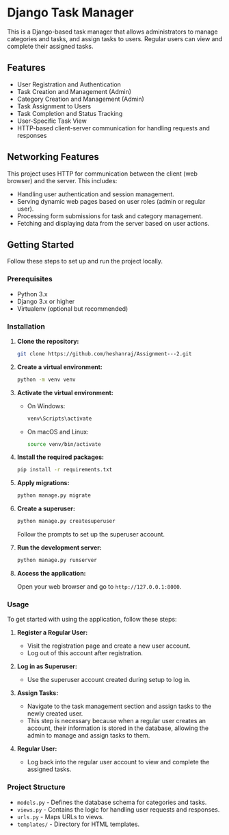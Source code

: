 # Django Task Manager

This is a Django-based task manager that allows administrators to manage categories and tasks, and assign tasks to users. Regular users can view and complete their assigned tasks.

## Features

- User Registration and Authentication
- Task Creation and Management (Admin)
- Category Creation and Management (Admin)
- Task Assignment to Users
- Task Completion and Status Tracking
- User-Specific Task View
- HTTP-based client-server communication for handling requests and responses

## Networking Features

This project uses HTTP for communication between the client (web browser) and the server. This includes:

- Handling user authentication and session management.
- Serving dynamic web pages based on user roles (admin or regular user).
- Processing form submissions for task and category management.
- Fetching and displaying data from the server based on user actions.

## Getting Started

Follow these steps to set up and run the project locally.

### Prerequisites

- Python 3.x
- Django 3.x or higher
- Virtualenv (optional but recommended)

### Installation

1. **Clone the repository:**

    ```sh
    git clone https://github.com/heshanraj/Assignment---2.git
    ```

2. **Create a virtual environment:**

    ```sh
    python -m venv venv
    ```

3. **Activate the virtual environment:**

    - On Windows:

        ```sh
        venv\Scripts\activate
        ```

    - On macOS and Linux:

        ```sh
        source venv/bin/activate
        ```

4. **Install the required packages:**

    ```sh
    pip install -r requirements.txt
    ```

5. **Apply migrations:**

    ```sh
    python manage.py migrate
    ```

6. **Create a superuser:**

    ```sh
    python manage.py createsuperuser
    ```

    Follow the prompts to set up the superuser account.

7. **Run the development server:**

    ```sh
    python manage.py runserver
    ```

8. **Access the application:**

    Open your web browser and go to `http://127.0.0.1:8000`.

### Usage

To get started with using the application, follow these steps:

1. **Register a Regular User:**
    - Visit the registration page and create a new user account.
    - Log out of this account after registration.

2. **Log in as Superuser:**
    - Use the superuser account created during setup to log in.

3. **Assign Tasks:**
    - Navigate to the task management section and assign tasks to the newly created user.
    - This step is necessary because when a regular user creates an account, their information is stored in the database, allowing the admin to manage and assign tasks to them. 

4. **Regular User:**
    - Log back into the regular user account to view and complete the assigned tasks.

### Project Structure

- `models.py` - Defines the database schema for categories and tasks.
- `views.py` - Contains the logic for handling user requests and responses.
- `urls.py` - Maps URLs to views.
- `templates/` - Directory for HTML templates.


